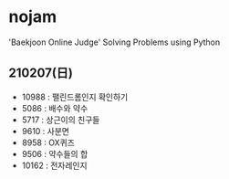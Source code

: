 # nojam
'Baekjoon Online Judge' Solving Problems using Python

## 210207(日) 

* 10988 : 팰린드롬인지 확인하기
* 5086 : 배수와 약수
* 5717 : 상근이의 친구들
* 9610 : 사분면
* 8958 : OX퀴즈
* 9506 : 약수들의 합
* 10162 : 전자레인지

